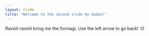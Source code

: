 ```yaml
---
layout: slide
title: "Welcome to the second slide my dudes!"
---
```

Ravioli ravioli bring me the formagi.
Use the left arrow to go back! :O
